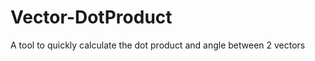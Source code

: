 <h1> Vector-DotProduct </h1>
A tool to quickly calculate the dot product and angle between 2 vectors

